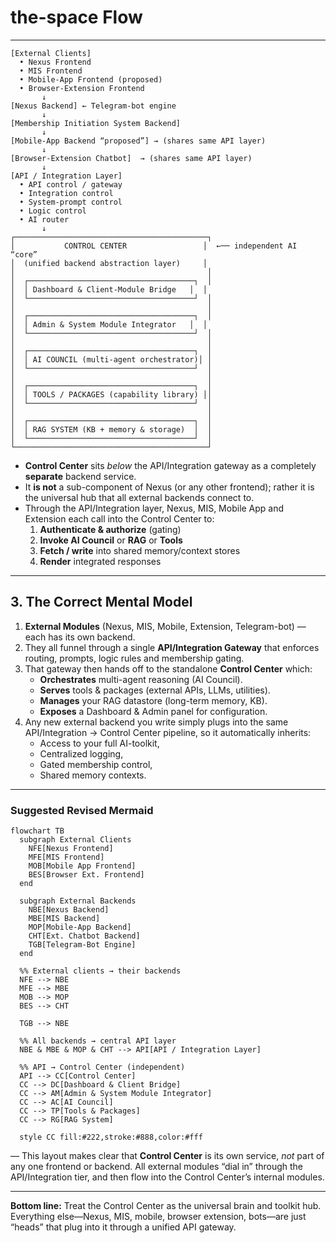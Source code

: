 # the-space Flow

---

```
[External Clients]
  • Nexus Frontend
  • MIS Frontend
  • Mobile-App Frontend (proposed)
  • Browser-Extension Frontend
       ↓
[Nexus Backend] ← Telegram-bot engine
       ↓
[Membership Initiation System Backend]
       ↓
[Mobile-App Backend “proposed”] → (shares same API layer)
       ↓
[Browser-Extension Chatbot]  → (shares same API layer)
       ↓
[API / Integration Layer]
  • API control / gateway
  • Integration control
  • System-prompt control
  • Logic control
  • AI router
       ↓
┌───────────────────────────────────────────┐
│           CONTROL CENTER                 │  ←── independent AI “core”
│  (unified backend abstraction layer)     │
│                                           │
│  ┌─────────────────────────────────────┐  │
│  │ Dashboard & Client-Module Bridge   │  │
│  └─────────────────────────────────────┘  │
│                                           │
│  ┌─────────────────────────────────────┐  │
│  │ Admin & System Module Integrator   │  │
│  └─────────────────────────────────────┘  │
│                                           │
│  ┌─────────────────────────────────────┐  │
│  │ AI COUNCIL (multi-agent orchestrator)│ │
│  └─────────────────────────────────────┘  │
│                                           │
│  ┌─────────────────────────────────────┐  │
│  │ TOOLS / PACKAGES (capability library) ││
│  └─────────────────────────────────────┘  │
│                                           │
│  ┌─────────────────────────────────────┐  │
│  │ RAG SYSTEM (KB + memory & storage)  │  │
│  └─────────────────────────────────────┘  │
└───────────────────────────────────────────┘

```

- **Control Center** sits *below* the API/Integration gateway as a completely **separate** backend service.
- It **is not** a sub-component of Nexus (or any other frontend); rather it is the universal hub that all external backends connect to.
- Through the API/Integration layer, Nexus, MIS, Mobile App and Extension each call into the Control Center to:
    1. **Authenticate & authorize** (gating)
    2. **Invoke AI Council** or **RAG** or **Tools**
    3. **Fetch / write** into shared memory/context stores
    4. **Render** integrated responses

---

## 3. The Correct Mental Model

1. **External Modules** (Nexus, MIS, Mobile, Extension, Telegram-bot) — each has its own backend.
2. They all funnel through a single **API/Integration Gateway** that enforces routing, prompts, logic rules and membership gating.
3. That gateway then hands off to the standalone **Control Center** which:
    - **Orchestrates** multi-agent reasoning (AI Council).
    - **Serves** tools & packages (external APIs, LLMs, utilities).
    - **Manages** your RAG datastore (long-term memory, KB).
    - **Exposes** a Dashboard & Admin panel for configuration.
4. Any new external backend you write simply plugs into the same API/Integration → Control Center pipeline, so it automatically inherits:
    - Access to your full AI-toolkit,
    - Centralized logging,
    - Gated membership control,
    - Shared memory contexts.

---

### Suggested Revised Mermaid

```mermaid
flowchart TB
  subgraph External Clients
    NFE[Nexus Frontend]
    MFE[MIS Frontend]
    MOB[Mobile App Frontend]
    BES[Browser Ext. Frontend]
  end

  subgraph External Backends
    NBE[Nexus Backend]
    MBE[MIS Backend]
    MOP[Mobile-App Backend]
    CHT[Ext. Chatbot Backend]
    TGB[Telegram-Bot Engine]
  end

  %% External clients → their backends
  NFE --> NBE
  MFE --> MBE
  MOB --> MOP
  BES --> CHT

  TGB --> NBE

  %% All backends → central API layer
  NBE & MBE & MOP & CHT --> API[API / Integration Layer]

  %% API → Control Center (independent)
  API --> CC[Control Center]
  CC --> DC[Dashboard & Client Bridge]
  CC --> AM[Admin & System Module Integrator]
  CC --> AC[AI Council]
  CC --> TP[Tools & Packages]
  CC --> RG[RAG System]

  style CC fill:#222,stroke:#888,color:#fff

```

— This layout makes clear that **Control Center** is its own service, *not* part of any one frontend or backend. All external modules “dial in” through the API/Integration tier, and then flow into the Control Center’s internal modules.

---

**Bottom line:** Treat the Control Center as the universal brain and toolkit hub. Everything else—Nexus, MIS, mobile, browser extension, bots—are just “heads” that plug into it through a unified API gateway.